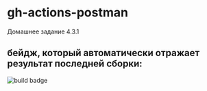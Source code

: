 # gh-actions-postman

Домашнее задание 4.3.1
## бейдж, который автоматически отражает результат последней сборки:

![build badge](https://github.com/valemisem/gh-actions-postman/blob/main/.github/workflows/blank.yml/badge.svg)

